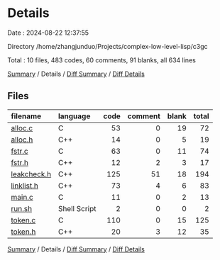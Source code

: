 # Details

Date : 2024-08-22 12:37:55

Directory /home/zhangjunduo/Projects/complex-low-level-lisp/c3gc

Total : 10 files,  483 codes, 60 comments, 91 blanks, all 634 lines

[Summary](results.md) / Details / [Diff Summary](diff.md) / [Diff Details](diff-details.md)

## Files
| filename | language | code | comment | blank | total |
| :--- | :--- | ---: | ---: | ---: | ---: |
| [alloc.c](/alloc.c) | C | 53 | 0 | 19 | 72 |
| [alloc.h](/alloc.h) | C++ | 14 | 0 | 5 | 19 |
| [fstr.c](/fstr.c) | C | 63 | 0 | 11 | 74 |
| [fstr.h](/fstr.h) | C++ | 12 | 2 | 3 | 17 |
| [leakcheck.h](/leakcheck.h) | C++ | 125 | 51 | 18 | 194 |
| [linklist.h](/linklist.h) | C++ | 73 | 4 | 6 | 83 |
| [main.c](/main.c) | C | 11 | 0 | 2 | 13 |
| [run.sh](/run.sh) | Shell Script | 2 | 0 | 0 | 2 |
| [token.c](/token.c) | C | 110 | 0 | 15 | 125 |
| [token.h](/token.h) | C++ | 20 | 3 | 12 | 35 |

[Summary](results.md) / Details / [Diff Summary](diff.md) / [Diff Details](diff-details.md)